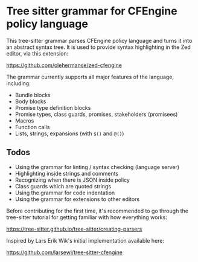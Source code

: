 # Tree sitter grammar for CFEngine policy language

This tree-sitter grammar parses CFEngine policy language and turns it into an abstract syntax tree.
It is used to provide syntax highlighting in the Zed editor, via this extension:

https://github.com/olehermanse/zed-cfengine

The grammar currently supports all major features of the language, including:

- Bundle blocks
- Body blocks
- Promise type definition blocks
- Promise types, class guards, promises, stakeholders (promisees)
- Macros
- Function calls
- Lists, strings, expansions (with `$()` and `@()`)

## Todos

- Using the grammar for linting / syntax checking (language server)
- Highlighting inside strings and comments
- Recognizing when there is JSON inside policy
- Class guards which are quoted strings
- Using the grammar for code indentation
- Using the grammar for extensions to other editors

Before contributing for the first time, it's recommended to go through the tree-sitter tutorial for getting familiar with how everything works:

https://tree-sitter.github.io/tree-sitter/creating-parsers

Inspired by Lars Erik Wik's initial implementation available here:

https://github.com/larsewi/tree-sitter-cfengine
